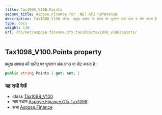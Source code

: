 ```yaml
---
title: Tax1098_V100.Points
second_title: Aspose.Finance for .NET API Reference
description: Tax1098_V100 संपत्त. प्रमुख आवस क खरद पर भुगतन अंक प्रप्त य सेट करत है
type: docs
weight: 110
url: /hi/net/aspose.finance.ofx.tax1098/tax1098_v100/points/
---
```

## Tax1098_V100.Points property

प्रमुख आवास की खरीद पर भुगतान अंक प्राप्त या सेट करता है।

```csharp
public string Points { get; set; }
```

### यह सभी देखें

* class [Tax1098_V100](../)
* नाम स्थान [Aspose.Finance.Ofx.Tax1098](../../tax1098_v100/)
* सभा [Aspose.Finance](../../../)


